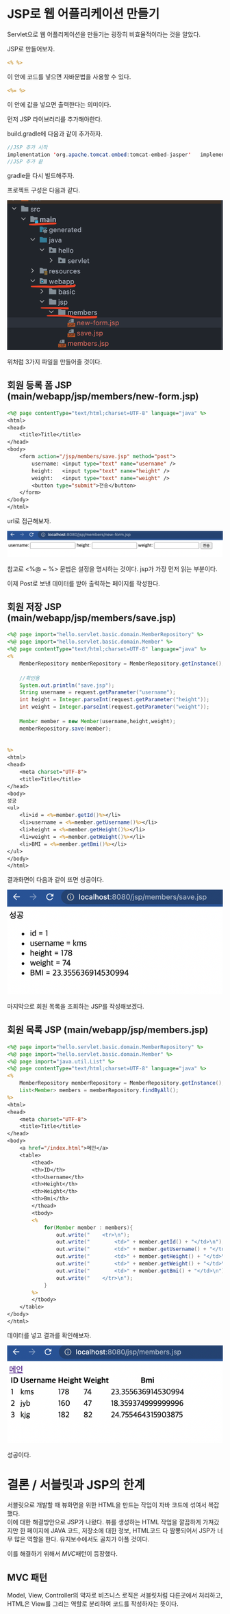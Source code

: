 # JSP로 웹 어플리케이션 만들기

Servlet으로 웹 어플리케이션을 만들기는 굉장히 비효율적이라는 것을 알았다.

JSP로 만들어보자.

```jsp
<% %>
```
이 안에 코드를 넣으면 자바문법을 사용할 수 있다. 

```jsp
<%= %>
```
이 안에 값을 넣으면 출력한다는 의미이다.

먼저 JSP 라이브러리를 추가해야한다.

build.gradle에 다음과 같이 추가하자.

```java
//JSP 추가 시작
implementation 'org.apache.tomcat.embed:tomcat-embed-jasper'   implementation 'javax.servlet:jstl'
//JSP 추가 끝
```

gradle을 다시 빌드해주자.

프로젝트 구성은 다음과 같다.

![](img/jsp_package.png)  

위처럼 3가지 파일을 만들어줄 것이다.

## 회원 등록 폼 JSP (main/webapp/jsp/members/new-form.jsp)

```jsp
<%@ page contentType="text/html;charset=UTF-8" language="java" %>
<html>
<head>
    <title>Title</title>
</head>
<body>
    <form action="/jsp/members/save.jsp" method="post">
        username: <input type="text" name="username" />
        height:   <input type="text" name="height" />
        weight:   <input type="text" name="weight" />
        <button type="submit">전송</button>
    </form>
</body>
</html>
```

url로 접근해보자.

![](img/jsp_input_form.png)  

참고로 <%@ ~ %> 문법은 설정을 명시하는 것이다. jsp가 가장 먼저 읽는 부분이다.

이제 Post로 보낸 데이터를 받아 출력하는 페이지를 작성한다.

## 회원 저장 JSP (main/webapp/jsp/members/save.jsp)


```jsp
<%@ page import="hello.servlet.basic.domain.MemberRepository" %>
<%@ page import="hello.servlet.basic.domain.Member" %>
<%@ page contentType="text/html;charset=UTF-8" language="java" %>
<%
    MemberRepository memberRepository = MemberRepository.getInstance();

    //확인용
    System.out.println("save.jsp");
    String username = request.getParameter("username");
    int height = Integer.parseInt(request.getParameter("height"));
    int weight = Integer.parseInt(request.getParameter("weight"));

    Member member = new Member(username,height,weight);
    memberRepository.save(member);


%>
<html>
<head>
    <meta charset="UTF-8">
    <title>Title</title>
</head>
<body>
성공
<ul>
    <li>id = <%=member.getId()%></li>
    <li>username = <%=member.getUsername()%></li>
    <li>height = <%=member.getHeight()%></li>
    <li>weight = <%=member.getWeight()%></li>
    <li>BMI = <%=member.getBmi()%></li>
</ul>
</body>
</html>

```

결과화면이 다음과 같이 뜨면 성공이다.

![](img/jsp_save_form.png)

마지막으로 회원 목록을 조회하는 JSP를 작성해보겠다.

## 회원 목록 JSP (main/webapp/jsp/members.jsp)

```jsp
<%@ page import="hello.servlet.basic.domain.MemberRepository" %>
<%@ page import="hello.servlet.basic.domain.Member" %>
<%@ page import="java.util.List" %>
<%@ page contentType="text/html;charset=UTF-8" language="java" %>
<%
    MemberRepository memberRepository = MemberRepository.getInstance();
    List<Member> members = memberRepository.findByAll();
%>
<html>
<head>
    <meta charset="UTF-8">
    <title>Title</title>
</head>
<body>
    <a href="/index.html">메인</a>
    <table>
        <thead>
        <th>ID</th>
        <th>Username</th>
        <th>Height</th>
        <th>Weight</th>
        <th>Bmi</th>
        </thead>
        <tbody>
        <%
            for(Member member : members){
                out.write("    <tr>\n");
                out.write("        <td>" + member.getId() + "</td>\n");
                out.write("        <td>" + member.getUsername() + "</td>\n");
                out.write("        <td>" + member.getHeight() + "</td>\n");
                out.write("        <td>" + member.getWeight() + "</td>\n");
                out.write("        <td>" + member.getBmi() + "</td>\n");
                out.write("    </tr>\n");
            }
        %>
        </tbody>
    </table>
</body>
</html>

```

데이터를 넣고 결과를 확인해보자.

![](img/jsp_list_result.png)  

성공이다.


# 결론 / 서블릿과 JSP의 한계

서블릿으로 개발할 때 뷰화면을 위한 HTML을 만드는 작업이 자바 코드에 섞여서 복잡했다.  
이에 대한 해결방안으로 JSP가 나왔다. 뷰를 생성하는 HTML 작업을 깔끔하게 가져갔지만 한 페이지에 JAVA 코드, 저장소에 대한 정보, HTML코드 다 짬뽕되어서 JSP가 너무 많은 역할을 한다. 유지보수에서도 골치가 아플 것이다.

이를 해결하기 위해서 *MVC*패턴이 등장했다.

## MVC 패턴

Model, View, Controller의 약자로 비즈니스 로직은 서블릿처럼 다른곳에서 처리하고, HTML은 View를 그리는 역할로 분리하여 코드를 작성하자는 뜻이다.


